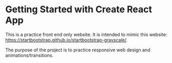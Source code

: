 # Getting Started with Create React App

This is a practice front end only website. It is intended to mimic this website: https://startbootstrap.github.io/startbootstrap-grayscale/.

The purpose of the project is to practice responsive web design and animations/transitions.